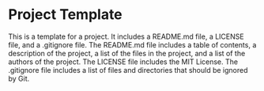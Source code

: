 # Project Template

This is a template for a project. It includes a README.md file, a LICENSE file, and a .gitignore file. The README.md file includes a table of contents, a description of the project, a list of the files in the project, and a list of the authors of the project. The LICENSE file includes the MIT License. The .gitignore file includes a list of files and directories that should be ignored by Git.
